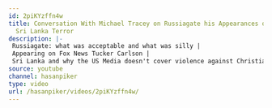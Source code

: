 ```yaml
---
id: 2piKYzffn4w
title: Conversation With Michael Tracey on Russiagate his Appearances on Tucker and
  Sri Lanka Terror
description: |-
 Russiagate: what was acceptable and what was silly |
 Appearing on Fox News Tucker Carlson |
 Sri Lanka and why the US Media doesn't cover violence against Christians with the same fervor
source: youtube
channel: hasanpiker
type: video
url: /hasanpiker/videos/2piKYzffn4w/
---
```

